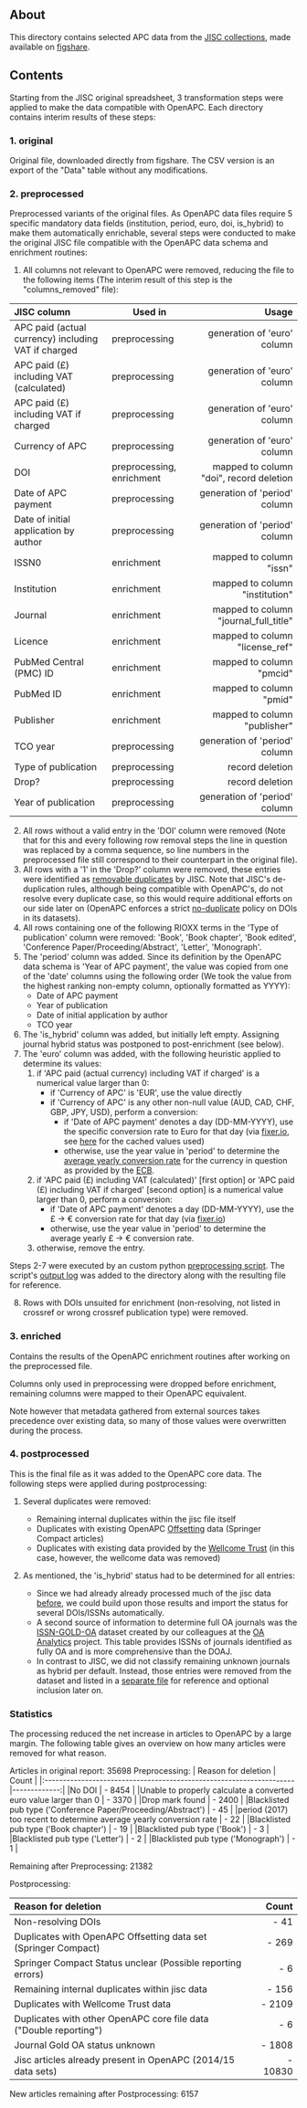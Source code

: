 
## About

This directory contains selected APC data from the [JISC collections](https://www.jisc-collections.ac.uk/Jisc-Monitor/APC-data-collection/), made available on [figshare](https://figshare.com/articles/APC_data_collected_by_Jisc_2013-2016/5335999).

## Contents

Starting from the JISC original spreadsheet, 3 transformation steps were applied to make the data compatible with OpenAPC. Each directory contains interim results of these steps:

### 1. original

Original file, downloaded directly from figshare. The CSV version is an export of the "Data" table without any modifications.

### 2. preprocessed

Preprocessed variants of the original files. As OpenAPC data files require 5 specific mandatory data fields (institution, period, euro, doi, is_hybrid) to make them automatically enrichable, several steps were conducted to make the original JISC file compatible with the OpenAPC data schema and enrichment routines:

1. All columns not relevant to OpenAPC were removed, reducing the file to the following items (The interim result of this step is the "columns_removed" file):

| JISC column                                         | Used in                   | Usage                                           |  
|:----------------------------------------------------|---------------------------|------------------------------------------------:|
| APC paid (actual currency) including VAT if charged | preprocessing             | generation of 'euro' column                     |
| APC paid (£) including VAT (calculated)             | preprocessing             | generation of 'euro' column                     |
| APC paid (£) including VAT if charged               | preprocessing             | generation of 'euro' column                     |
| Currency of APC                                     | preprocessing             | generation of 'euro' column                     |
| DOI                                                 | preprocessing, enrichment | mapped to column "doi", record deletion         |
| Date of APC payment                                 | preprocessing             | generation of 'period' column                   |
| Date of initial application by author               | preprocessing             | generation of 'period' column                   |
| ISSN0                                               | enrichment                | mapped to column "issn"                         |
| Institution                                         | enrichment                | mapped to column "institution"                  |
| Journal                                             | enrichment                | mapped to column "journal_full_title"           |
| Licence                                             | enrichment                | mapped to column "license_ref"                  |
| PubMed Central (PMC) ID                             | enrichment                | mapped to column "pmcid"                        |
| PubMed ID                                           | enrichment                | mapped to column "pmid"                         |
| Publisher                                           | enrichment                | mapped to column "publisher"                    |
| TCO year                                            | preprocessing             | generation of 'period' column                   |
| Type of publication                                 | preprocessing             | record deletion                                 |
| Drop?                                               | preprocessing             | record deletion                                 |
| Year of publication                                 | preprocessing             | generation of 'period' column                   |
 
2. All rows without a valid entry in the 'DOI' column were removed (Note that for this and every following row removal steps the line in question was replaced by a comma sequence, so line numbers in the preprocessed file still correspond to their counterpart in the original file).
3. All rows with a '1' in the 'Drop?' column were removed, these entries were identified as [removable duplicates](https://nbviewer.jupyter.org/github/kshamash/Article-processing-charges/blob/master/Autogenerate%20APC%20report.ipynb#De-duplication) by JISC. Note that JISC's de-duplication rules, although being compatible with OpenAPC's, do not resolve every duplicate case, so this would require additional efforts on our side later on (OpenAPC enforces a strict [no-duplicate](https://github.com/OpenAPC/openapc-de/wiki/Data-Integrity-Testing#interdependent-tests) policy on DOIs in its datasets).
4. All rows containing one of the following RIOXX terms in the 'Type of publication' column were removed: 'Book', 'Book chapter', 'Book edited', 'Conference Paper/Proceeding/Abstract', 'Letter', 'Monograph'.
5. The 'period' column was added. Since its definition by the OpenAPC data schema is 'Year of APC payment', the value was copied from one of the 'date' columns using the following order (We took the value from the highest ranking non-empty column, optionally formatted as YYYY):
    - Date of APC payment
    - Year of publication
    - Date of initial application by author
    - TCO year
6. The 'is_hybrid' column was added, but initially left empty. Assigning journal hybrid status was postponed to post-enrichment (see below).
7. The 'euro' column was added, with the following heuristic applied to determine its values:
    1. if 'APC paid (actual currency) including VAT if charged' is a numerical value larger than 0:
        - if 'Currency of APC' is 'EUR', use the value directly
        - if 'Currency of APC' is any other non-null value (AUD, CAD, CHF, GBP, JPY, USD), perform a conversion:
            - if 'Date of APC payment' denotes a day (DD-MM-YYYY), use the specific conversion rate to Euro for that day (via [fixer.io](http://fixer.io/), see [here](openapc-de/python/etc/preprocessing/jisc/_fixer_cache.json) for the cached values used)
            - otherwise, use the year value in 'period' to determine the [average yearly conversion rate](openapc-de/blob/master/python/etc/preprocessing/jisc/jisc_preprocessing.py#L61) for the currency in question as provided by the [ECB](https://www.ecb.europa.eu/stats/policy_and_exchange_rates/euro_reference_exchange_rates/html/index.en.html).
    2. if 'APC paid (£) including VAT (calculated)' [first option] or 'APC paid (£) including VAT if charged' [second option] is a numerical value larger than 0, perform a conversion:
        - if 'Date of APC payment' denotes a day (DD-MM-YYYY), use the £ -> € conversion rate for that day (via [fixer.io](http://fixer.io/))
        - otherwise, use the year value in 'period' to determine the average yearly £ -> € conversion rate.
    3. otherwise, remove the entry.

Steps 2-7 were executed by an custom python [preprocessing script](https://github.com/OpenAPC/openapc-de/blob/master/python/etc/preprocessing/jisc/jisc_preprocessing.py). The script's [output log](https://github.com/OpenAPC/openapc-de/blob/master/data/jisc_collections/preprocessed/preprocessing.log) was added to the directory along with the resulting file for reference.

8. Rows with DOIs unsuited for enrichment (non-resolving, not listed in crossref or wrong crossref publication type) were removed.

### 3. enriched

Contains the results of the OpenAPC enrichment routines after working on the preprocessed file.

Columns only used in preprocessing were dropped before enrichment, remaining columns were mapped to their OpenAPC equivalent.

Note however that metadata gathered from external sources takes precedence over existing data, so many of those values were overwritten during the process.

### 4. postprocessed

This is the final file as it was added to the OpenAPC core data. The following steps were applied during postprocessing:

1. Several duplicates were removed: 
    - Remaining internal duplicates within the jisc file itself
    - Duplicates with existing OpenAPC [Offsetting](openapc-de/tree/master/data/offsetting) data (Springer Compact articles)
    - Duplicates with existing data provided by the [Wellcome Trust](openapc-de/tree/master/data/wellcome) (in this case, however, the wellcome data was removed)

2. As mentioned, the 'is_hybrid' status had to be determined for all entries:
    - Since we had already already processed much of the jisc data [before](https://github.com/OpenAPC/openapc-de/releases/tag/v3.13.0), we could build upon those results and import the status for several DOIs/ISSNs automatically.
    - A second source of information to determine full OA journals was the [ISSN-GOLD-OA](https://doi.org/10.4119/unibi/2913654) dataset created by our colleagues at the [OA Analytics](https://www.intact-project.org/oa_analytics/) project. This table provides ISSNs of journals identified as fully OA and is more comprehensive than the DOAJ.
    - In contrast to JISC, we did not classify remaining unknown journals as hybrid per default. Instead, those entries were removed from the dataset and listed in a [separate file](openapc-de/data/jisc_collections/final/ALLAPCDATAMERGEDpublicwithnotes_final_not_included_hybrid_status_unknown.csv) for reference and optional inclusion later on.
    
### Statistics

The processing reduced the net increase in articles to OpenAPC by a large margin. The following table gives an overview on how many articles were removed for what reason.

Articles in original report: 35698
Preprocessing:
| Reason for deletion                                                 | Count        |
|:--------------------------------------------------------------------|-------------:|
|No DOI                                                               |   - 8454     |
|Unable to properly calculate a converted euro value larger than 0    |   - 3370     |
|Drop mark found                                                      |   - 2400     |
|Blacklisted pub type ('Conference Paper/Proceeding/Abstract')        |   - 45       |
|period (2017) too recent to determine average yearly conversion rate |   - 22       |
|Blacklisted pub type ('Book chapter')                                |   - 19       |
|Blacklisted pub type ('Book')                                        |   - 3        |
|Blacklisted pub type ('Letter')                                      |   - 2        |
|Blacklisted pub type ('Monograph')                                   |   - 1        |

Remaining after Preprocessing:                                           21382  

Postprocessing:

| Reason for deletion                                                  | Count       |
|:---------------------------------------------------------------------|------------:|
|Non-resolving DOIs                                                    | - 41        | 
|Duplicates with OpenAPC Offsetting data set (Springer Compact)        | - 269       | 
|Springer Compact Status unclear (Possible reporting errors)           | - 6         |
|Remaining internal duplicates within jisc data                        | - 156       |
|Duplicates with Wellcome Trust data                                   | - 2109      |
|Duplicates with other OpenAPC core file data ("Double reporting")     | - 6         |
|Journal Gold OA status unknown                                        | - 1808      |
|Jisc articles already present in OpenAPC (2014/15 data sets)          | - 10830     |

New articles remaining after Postprocessing:                              6157


